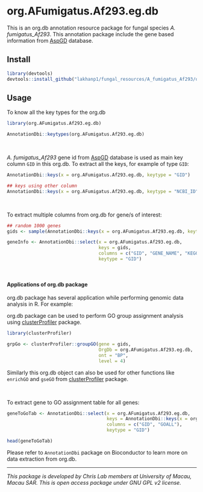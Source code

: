 # org.AFumigatus.Af293.eg.db
This is an org.db annotation resource package for fungal species *A. fumigatus_Af293*. This annotation package include the gene based information from [AspGD](http://www.aspgd.org/) database.

## Install

```r
library(devtools)
devtools::install_github("lakhanp1/fungal_resources/A_fumigatus_Af293/org.AFumigatus.Af293.eg.db")
```

## Usage

To know all the key types for the org.db

```r
library(org.AFumigatus.Af293.eg.db)

AnnotationDbi::keytypes(org.AFumigatus.Af293.eg.db)
```

<br />

*A. fumigatus_Af293* gene id from [AspGD](http://www.aspgd.org/) database is used as main key column `GID` in this org.db. To extract all the keys, for example of type `GID`:

```r
AnnotationDbi::keys(x = org.AFumigatus.Af293.eg.db, keytype = "GID")

## keys using other column
AnnotationDbi::keys(x = org.AFumigatus.Af293.eg.db, keytype = "NCBI_ID")
```

<br />

To extract multiple columns from org.db for gene/s of interest:

```r
## random 1000 genes
gids <- sample(AnnotationDbi::keys(x = org.AFumigatus.Af293.eg.db, keytype = "GID"), 1000)

geneInfo <- AnnotationDbi::select(x = org.AFumigatus.Af293.eg.db,
                                  keys = gids,
                                  columns = c("GID", "GENE_NAME", "KEGG_ID", "DESCRIPTION"),
                                  keytype = "GID")
```

<br />

#### Applications of org.db package

org.db package has several application while performing genomic data analysis in R. For example:

org.db package can be used to perform GO group assignment analysis using [clusterProfiler](https://bioconductor.org/packages/release/bioc/vignettes/clusterProfiler/inst/doc/clusterProfiler.html) package.

```r
library(clusterProfiler)

grpGo <- clusterProfiler::groupGO(gene = gids,
                                  OrgDb = org.AFumigatus.Af293.eg.db,
                                  ont = "BP",
                                  level = 4)

```

Similarly this org.db object can also be used for other functions like `enrichGO` and `gseGO` from [clusterProfiler](https://bioconductor.org/packages/release/bioc/vignettes/clusterProfiler/inst/doc/clusterProfiler.html) package.

<br />

To extract gene to GO assignment table for all genes:

```r
geneToGoTab <- AnnotationDbi::select(x = org.AFumigatus.Af293.eg.db,
                                     keys = AnnotationDbi::keys(x = org.AFumigatus.Af293.eg.db, keytype = "GID"),
                                     columns = c("GID", "GOALL"),
                                     keytype = "GID")

head(geneToGoTab)
```

Please refer to `AnnotationDbi` package on Bioconductor to learn more on data extraction from org.db.

_______

*This package is developed by Chris Lab members at University of Macau, Macau SAR. This is open access package under GNU GPL v2 license.*
